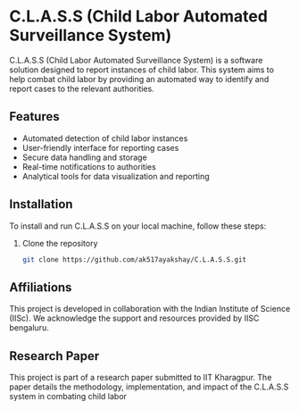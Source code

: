 # C.L.A.S.S (Child Labor Automated Surveillance System)

C.L.A.S.S (Child Labor Automated Surveillance System) is a software solution designed to report instances of child labor. This system aims to help combat child labor by providing an automated way to identify and report cases to the relevant authorities.

## Features

- Automated detection of child labor instances
- User-friendly interface for reporting cases
- Secure data handling and storage
- Real-time notifications to authorities
- Analytical tools for data visualization and reporting

## Installation

To install and run C.L.A.S.S on your local machine, follow these steps:

1. Clone the repository
   ```bash
   git clone https://github.com/ak517ayakshay/C.L.A.S.S.git

## Affiliations
This project is developed in collaboration with the Indian Institute of Science (IISc). We acknowledge the support and resources provided by IISC bengaluru.

## Research Paper
This project is part of a research paper submitted to IIT Kharagpur. The paper details the methodology, implementation, and impact of the C.L.A.S.S system in combating child labor
